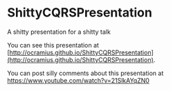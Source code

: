 # ShittyCQRSPresentation

A shitty presentation for a shitty talk

You can see this presentation at [http://ocramius.github.io/ShittyCQRSPresentation](http://ocramius.github.io/ShittyCQRSPresentation).

You can post silly comments about this presentation at https://www.youtube.com/watch?v=21SlkAYqZN0
